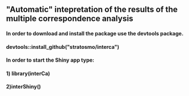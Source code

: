 ## **"Automatic" intepretation of the results of the multiple correspondence analysis**

#### In order to download and install the package use the devtools package.

#### devtools::install_github("stratosmo/interca")

#### In order to start the Shiny app type:

#### 1) library(interCa)

#### 2)interShiny()

